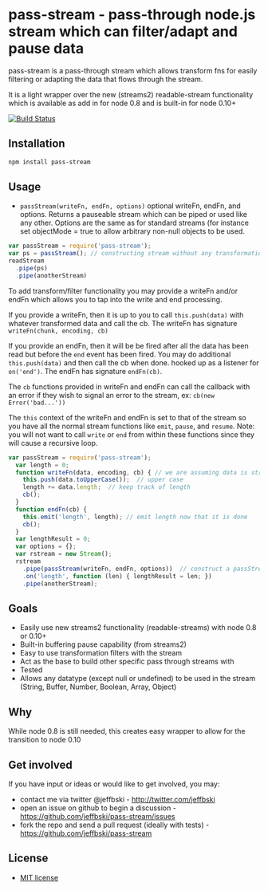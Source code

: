 # pass-stream - pass-through node.js stream which can filter/adapt and pause data

pass-stream is a pass-through stream which allows transform fns for easily filtering or adapting the data that flows through the stream.

It is a light wrapper over the new (streams2) readable-stream functionality which is available as add in for node 0.8 and is built-in for node 0.10+

[![Build Status](https://secure.travis-ci.org/jeffbski/pass-stream.png?branch=master)](http://travis-ci.org/jeffbski/pass-stream)

## Installation

```bash
npm install pass-stream
```

## Usage

 - `passStream(writeFn, endFn, options)` optional writeFn, endFn, and options. Returns a pauseable stream which can be piped or used like any other. Options are the same as for standard streams (for instance set objectMode = true to allow arbitrary non-null objects to be used.


```javascript
var passStream = require('pass-stream');
var ps = passStream(); // constructing stream without any transformations
readStream
  .pipe(ps)
  .pipe(anotherStream)
```

To add transform/filter functionality you may provide a writeFn and/or endFn which allows you to tap into the write and end processing.

If you provide a writeFn, then it is up to you to call `this.push(data)` with whatever transformed data and call the cb. The writeFn has signature `writeFn(chunk, encoding, cb)`

If you provide an endFn, then it will be be fired after all the data has been read but before the `end` event has been fired. You may do additional `this.push(data)` and then call the cb when done. hooked up as a listener for `on('end')`. The endFn has signature `endFn(cb)`.

The `cb` functions provided in writeFn and endFn can call the callback with an error if they wish to signal an error to the stream, ex: `cb(new Error('bad...'))`

The `this` context of the writeFn and endFn is set to that of the stream so you have all the normal stream functions like `emit`, `pause`, and `resume`. Note: you will not want to call `write` or `end` from within these functions since they will cause a recursive loop.

```javascript
var passStream = require('pass-stream');
  var length = 0;
  function writeFn(data, encoding, cb) { // we are assuming data is strings
    this.push(data.toUpperCase());  // upper case
    length += data.length;  // keep track of length
    cb();
  }
  function endFn(cb) {
    this.emit('length', length); // emit length now that it is done
    cb();
  }
  var lengthResult = 0;
  var options = {};
  var rstream = new Stream();
  rstream
    .pipe(passStream(writeFn, endFn, options))  // construct a passStream with transformFns
    .on('length', function (len) { lengthResult = len; })
    .pipe(anotherStream);
```


## Goals

 - Easily use new streams2 functionality (readable-streams) with node 0.8 or 0.10+
 - Built-in buffering pause capability (from streams2)
 - Easy to use transformation filters with the stream
 - Act as the base to build other specific pass through streams with
 - Tested
 - Allows any datatype (except null or undefined) to be used in the stream (String, Buffer, Number, Boolean, Array, Object)

## Why

While node 0.8 is still needed, this creates easy wrapper to allow for the transition to node 0.10


## Get involved

If you have input or ideas or would like to get involved, you may:

 - contact me via twitter @jeffbski  - <http://twitter.com/jeffbski>
 - open an issue on github to begin a discussion - <https://github.com/jeffbski/pass-stream/issues>
 - fork the repo and send a pull request (ideally with tests) - <https://github.com/jeffbski/pass-stream>

## License

 - [MIT license](http://github.com/jeffbski/pass-stream/raw/master/LICENSE)
